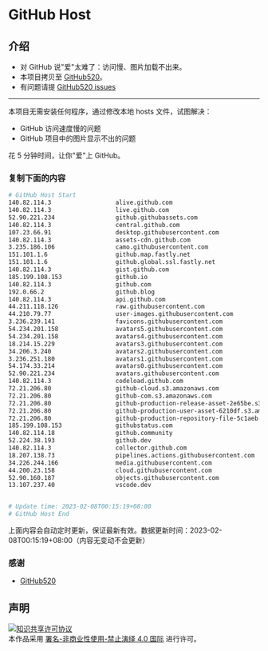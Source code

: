 # GitHub Host
## 介绍
- 对 GitHub 说"爱"太难了：访问慢、图片加载不出来。
- 本项目拷贝至 [GitHub520](https://github.com/521xueweihan/GitHub520)。
- 有问题请提 [GitHub520 issues](https://github.com/521xueweihan/GitHub520/issues/new)

---

本项目无需安装任何程序，通过修改本地 hosts 文件，试图解决：
- GitHub 访问速度慢的问题
- GitHub 项目中的图片显示不出的问题

花 5 分钟时间，让你"爱"上 GitHub。

### 复制下面的内容
```bash
# GitHub Host Start
140.82.114.3                  alive.github.com
140.82.114.3                  live.github.com
52.90.221.234                 github.githubassets.com
140.82.114.3                  central.github.com
107.23.66.91                  desktop.githubusercontent.com
140.82.114.3                  assets-cdn.github.com
3.235.186.106                 camo.githubusercontent.com
151.101.1.6                   github.map.fastly.net
151.101.1.6                   github.global.ssl.fastly.net
140.82.114.3                  gist.github.com
185.199.108.153               github.io
140.82.114.3                  github.com
192.0.66.2                    github.blog
140.82.114.3                  api.github.com
44.211.118.126                raw.githubusercontent.com
44.210.79.77                  user-images.githubusercontent.com
3.236.239.141                 favicons.githubusercontent.com
54.234.201.158                avatars5.githubusercontent.com
54.234.201.158                avatars4.githubusercontent.com
18.214.15.229                 avatars3.githubusercontent.com
34.206.3.240                  avatars2.githubusercontent.com
3.236.251.180                 avatars1.githubusercontent.com
54.174.33.214                 avatars0.githubusercontent.com
52.90.221.234                 avatars.githubusercontent.com
140.82.114.3                  codeload.github.com
72.21.206.80                  github-cloud.s3.amazonaws.com
72.21.206.80                  github-com.s3.amazonaws.com
72.21.206.80                  github-production-release-asset-2e65be.s3.amazonaws.com
72.21.206.80                  github-production-user-asset-6210df.s3.amazonaws.com
72.21.206.80                  github-production-repository-file-5c1aeb.s3.amazonaws.com
185.199.108.153               githubstatus.com
140.82.114.18                 github.community
52.224.38.193                 github.dev
140.82.114.3                  collector.github.com
18.207.138.73                 pipelines.actions.githubusercontent.com
34.226.244.166                media.githubusercontent.com
44.200.23.158                 cloud.githubusercontent.com
52.90.160.187                 objects.githubusercontent.com
13.107.237.40                 vscode.dev


# Update time: 2023-02-08T00:15:19+08:00
# GitHub Host End

```
上面内容会自动定时更新，保证最新有效。数据更新时间：2023-02-08T00:15:19+08:00（内容无变动不会更新）

### 感谢

- [GitHub520](https://github.com/521xueweihan/GitHub520)

## 声明
<a rel="license" href="https://creativecommons.org/licenses/by-nc-nd/4.0/deed.zh"><img alt="知识共享许可协议" style="border-width: 0" src="https://licensebuttons.net/l/by-nc-nd/4.0/88x31.png"></a><br>本作品采用 <a rel="license" href="https://creativecommons.org/licenses/by-nc-nd/4.0/deed.zh">署名-非商业性使用-禁止演绎 4.0 国际</a> 进行许可。